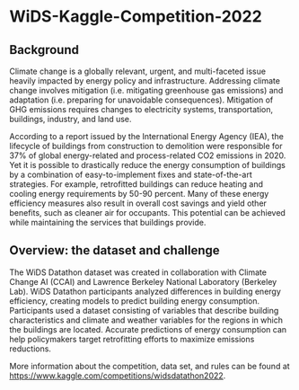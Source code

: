 # WiDS-Kaggle-Competition-2022

## Background
Climate change is a globally relevant, urgent, and multi-faceted issue heavily impacted by energy policy and infrastructure. Addressing climate change involves mitigation (i.e. mitigating greenhouse gas emissions) and adaptation (i.e. preparing for unavoidable consequences). Mitigation of GHG emissions requires changes to electricity systems, transportation, buildings, industry, and land use.

According to a report issued by the International Energy Agency (IEA), the lifecycle of buildings from construction to demolition were responsible for 37% of global energy-related and process-related CO2 emissions in 2020. Yet it is possible to drastically reduce the energy consumption of buildings by a combination of easy-to-implement fixes and state-of-the-art strategies. For example, retrofitted buildings can reduce heating and cooling energy requirements by 50-90 percent. Many of these energy efficiency measures also result in overall cost savings and yield other benefits, such as cleaner air for occupants. This potential can be achieved while maintaining the services that buildings provide.

## Overview: the dataset and challenge
The WiDS Datathon dataset was created in collaboration with Climate Change AI (CCAI) and Lawrence Berkeley National Laboratory (Berkeley Lab). WiDS Datathon participants analyzed differences in building energy efficiency, creating models to predict building energy consumption. Participants used a dataset consisting of variables that describe building characteristics and climate and weather variables for the regions in which the buildings are located. Accurate predictions of energy consumption can help policymakers target retrofitting efforts to maximize emissions reductions.

More information about the competition, data set, and rules can be found at https://www.kaggle.com/competitions/widsdatathon2022. 
